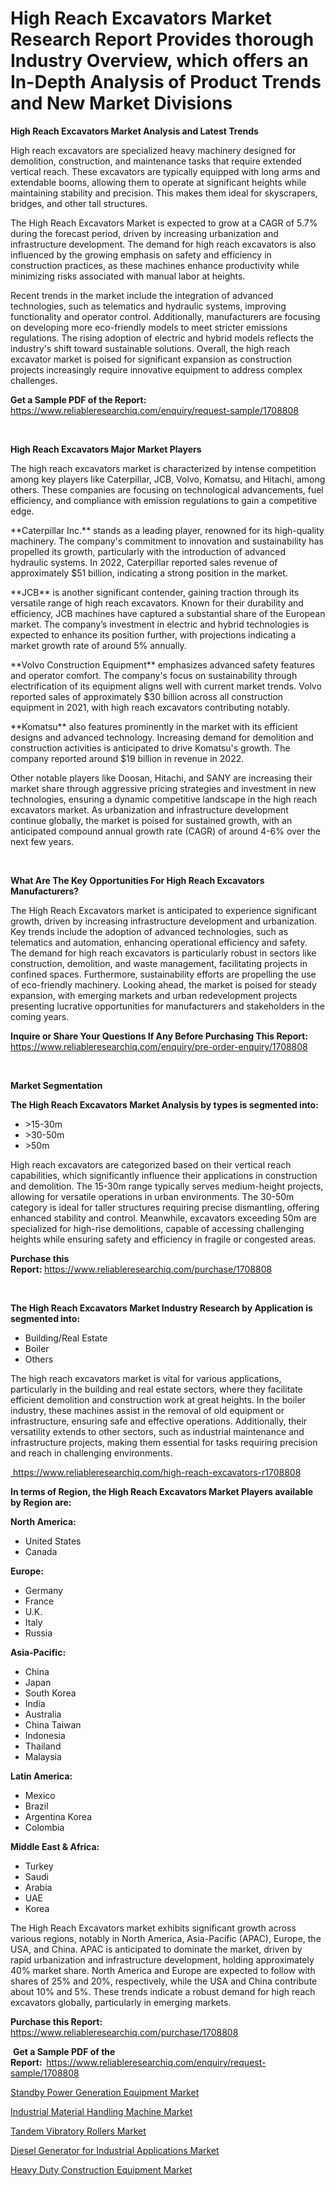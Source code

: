 <p><h1>High Reach Excavators Market Research Report Provides thorough Industry Overview, which offers an In-Depth Analysis of Product Trends and New Market Divisions</h1></p><p><strong>High Reach Excavators Market Analysis and Latest Trends</strong></p>
<p><p>High reach excavators are specialized heavy machinery designed for demolition, construction, and maintenance tasks that require extended vertical reach. These excavators are typically equipped with long arms and extendable booms, allowing them to operate at significant heights while maintaining stability and precision. This makes them ideal for skyscrapers, bridges, and other tall structures.</p><p>The High Reach Excavators Market is expected to grow at a CAGR of 5.7% during the forecast period, driven by increasing urbanization and infrastructure development. The demand for high reach excavators is also influenced by the growing emphasis on safety and efficiency in construction practices, as these machines enhance productivity while minimizing risks associated with manual labor at heights.</p><p>Recent trends in the market include the integration of advanced technologies, such as telematics and hydraulic systems, improving functionality and operator control. Additionally, manufacturers are focusing on developing more eco-friendly models to meet stricter emissions regulations. The rising adoption of electric and hybrid models reflects the industry's shift toward sustainable solutions. Overall, the high reach excavator market is poised for significant expansion as construction projects increasingly require innovative equipment to address complex challenges.</p></p>
<p><strong>Get a Sample PDF of the Report:&nbsp;</strong> <a href="https://www.reliableresearchiq.com/enquiry/request-sample/1708808?utm_campaign=904&utm_medium=2&utm_source=Github&utm_content=ia&utm_term=27032025&utm_id=high-reach-excavators">https://www.reliableresearchiq.com/enquiry/request-sample/1708808</a></p>
<p>&nbsp;</p>
<p><strong>High Reach Excavators Major Market Players</strong></p>
<p><p>The high reach excavators market is characterized by intense competition among key players like Caterpillar, JCB, Volvo, Komatsu, and Hitachi, among others. These companies are focusing on technological advancements, fuel efficiency, and compliance with emission regulations to gain a competitive edge.</p><p>**Caterpillar Inc.** stands as a leading player, renowned for its high-quality machinery. The company's commitment to innovation and sustainability has propelled its growth, particularly with the introduction of advanced hydraulic systems. In 2022, Caterpillar reported sales revenue of approximately $51 billion, indicating a strong position in the market.</p><p>**JCB** is another significant contender, gaining traction through its versatile range of high reach excavators. Known for their durability and efficiency, JCB machines have captured a substantial share of the European market. The company’s investment in electric and hybrid technologies is expected to enhance its position further, with projections indicating a market growth rate of around 5% annually.</p><p>**Volvo Construction Equipment** emphasizes advanced safety features and operator comfort. The company's focus on sustainability through electrification of its equipment aligns well with current market trends. Volvo reported sales of approximately $30 billion across all construction equipment in 2021, with high reach excavators contributing notably.</p><p>**Komatsu** also features prominently in the market with its efficient designs and advanced technology. Increasing demand for demolition and construction activities is anticipated to drive Komatsu's growth. The company reported around $19 billion in revenue in 2022.</p><p>Other notable players like Doosan, Hitachi, and SANY are increasing their market share through aggressive pricing strategies and investment in new technologies, ensuring a dynamic competitive landscape in the high reach excavators market. As urbanization and infrastructure development continue globally, the market is poised for sustained growth, with an anticipated compound annual growth rate (CAGR) of around 4-6% over the next few years.</p></p>
<p>&nbsp;</p>
<p><strong>What Are The Key Opportunities For High Reach Excavators Manufacturers?</strong></p>
<p><p>The High Reach Excavators market is anticipated to experience significant growth, driven by increasing infrastructure development and urbanization. Key trends include the adoption of advanced technologies, such as telematics and automation, enhancing operational efficiency and safety. The demand for high reach excavators is particularly robust in sectors like construction, demolition, and waste management, facilitating projects in confined spaces. Furthermore, sustainability efforts are propelling the use of eco-friendly machinery. Looking ahead, the market is poised for steady expansion, with emerging markets and urban redevelopment projects presenting lucrative opportunities for manufacturers and stakeholders in the coming years.</p></p>
<p><strong>Inquire or Share Your Questions If Any Before Purchasing This Report:</strong> <a href="https://www.reliableresearchiq.com/enquiry/pre-order-enquiry/1708808?utm_campaign=904&utm_medium=2&utm_source=Github&utm_content=ia&utm_term=27032025&utm_id=high-reach-excavators">https://www.reliableresearchiq.com/enquiry/pre-order-enquiry/1708808</a></p>
<p>&nbsp;</p>
<p><strong>Market Segmentation</strong></p>
<p><strong>The High Reach Excavators Market Analysis by types is segmented into:</strong></p>
<p><ul><li>>15-30m</li><li>>30-50m</li><li>>50m</li></ul></p>
<p><p>High reach excavators are categorized based on their vertical reach capabilities, which significantly influence their applications in construction and demolition. The 15-30m range typically serves medium-height projects, allowing for versatile operations in urban environments. The 30-50m category is ideal for taller structures requiring precise dismantling, offering enhanced stability and control. Meanwhile, excavators exceeding 50m are specialized for high-rise demolitions, capable of accessing challenging heights while ensuring safety and efficiency in fragile or congested areas.</p></p>
<p><strong>Purchase this Report:&nbsp;</strong><a href="https://www.reliableresearchiq.com/purchase/1708808?utm_campaign=904&utm_medium=2&utm_source=Github&utm_content=ia&utm_term=27032025&utm_id=high-reach-excavators">https://www.reliableresearchiq.com/purchase/1708808</a></p>
<p>&nbsp;</p>
<p><strong>The High Reach Excavators Market Industry Research by Application is segmented into:</strong></p>
<p><ul><li>Building/Real Estate</li><li>Boiler</li><li>Others</li></ul></p>
<p><p>The high reach excavators market is vital for various applications, particularly in the building and real estate sectors, where they facilitate efficient demolition and construction work at great heights. In the boiler industry, these machines assist in the removal of old equipment or infrastructure, ensuring safe and effective operations. Additionally, their versatility extends to other sectors, such as industrial maintenance and infrastructure projects, making them essential for tasks requiring precision and reach in challenging environments.</p></p>
<p><a href="https://www.reliableresearchiq.com/high-reach-excavators-r1708808?utm_campaign=904&utm_medium=2&utm_source=Github&utm_content=ia&utm_term=27032025&utm_id=high-reach-excavators">&nbsp;https://www.reliableresearchiq.com/high-reach-excavators-r1708808</a></p>
<p><strong>In terms of Region, the High Reach Excavators Market Players available by Region are:</strong></p>
<p>
    <p> <strong> North America: </strong>
        <ul>
            <li>United States</li>
            <li>Canada</li>
        </ul>
        </p> 
    <p> <strong> Europe: </strong>
        <ul>
            <li>Germany</li>
            <li>France</li>
            <li>U.K.</li>
            <li>Italy</li>
            <li>Russia</li>
        </ul>
        </p> 
    <p> <strong> Asia-Pacific: </strong>
        <ul>
            <li>China</li>
            <li>Japan</li>
            <li>South Korea</li>
            <li>India</li>
            <li>Australia</li>
            <li>China Taiwan</li>
            <li>Indonesia</li>
            <li>Thailand</li>
            <li>Malaysia</li>
        </ul>
        </p> 
    <p> <strong> Latin America: </strong>
        <ul>
            <li>Mexico</li>
            <li>Brazil</li>
            <li>Argentina Korea</li>
            <li>Colombia</li>
        </ul>
        </p> 
    <p> <strong> Middle East & Africa: </strong>
        <ul>
            <li>Turkey</li>
            <li>Saudi</li>
            <li>Arabia</li>
            <li>UAE</li>
            <li>Korea</li>
        </ul>
    </p>
    </p>
<p><p>The High Reach Excavators market exhibits significant growth across various regions, notably in North America, Asia-Pacific (APAC), Europe, the USA, and China. APAC is anticipated to dominate the market, driven by rapid urbanization and infrastructure development, holding approximately 40% market share. North America and Europe are expected to follow with shares of 25% and 20%, respectively, while the USA and China contribute about 10% and 5%. These trends indicate a robust demand for high reach excavators globally, particularly in emerging markets.</p></p>
<p><strong>Purchase this Report: </strong><a href="https://www.reliableresearchiq.com/purchase/1708808?utm_campaign=904&utm_medium=2&utm_source=Github&utm_content=ia&utm_term=27032025&utm_id=high-reach-excavators">https://www.reliableresearchiq.com/purchase/1708808</a></p>
<p>&nbsp;<strong>Get a Sample PDF of the Report:&nbsp;&nbsp;</strong><a href="https://www.reliableresearchiq.com/enquiry/request-sample/1708808?utm_campaign=904&utm_medium=2&utm_source=Github&utm_content=ia&utm_term=27032025&utm_id=high-reach-excavators">https://www.reliableresearchiq.com/enquiry/request-sample/1708808</a></p>
<p><strong></strong></p>
<p><p><a href="https://github.com/mookiesville/Market-Research-Report-List-1/blob/main/standby-power-generation-equipment-market.md?utm_campaign=904&utm_medium=2&utm_source=Github&utm_content=ia&utm_term=27032025&utm_id=high-reach-excavators">Standby Power Generation Equipment Market</a></p><p><a href="https://github.com/marlanamarvn/Market-Research-Report-List-1/blob/main/industrial-material-handling-machine-market.md?utm_campaign=904&utm_medium=2&utm_source=Github&utm_content=ia&utm_term=27032025&utm_id=high-reach-excavators">Industrial Material Handling Machine Market</a></p><p><a href="https://github.com/OlenFleming68/Market-Research-Report-List-1/blob/main/tandem-vibratory-rollers-market.md?utm_campaign=904&utm_medium=2&utm_source=Github&utm_content=ia&utm_term=27032025&utm_id=high-reach-excavators">Tandem Vibratory Rollers Market</a></p><p><a href="https://github.com/willjis/Market-Research-Report-List-1/blob/main/diesel-generator-for-industrial-applications-market.md?utm_campaign=904&utm_medium=2&utm_source=Github&utm_content=ia&utm_term=27032025&utm_id=high-reach-excavators">Diesel Generator for Industrial Applications Market</a></p><p><a href="https://github.com/XavierTyler76/Market-Research-Report-List-1/blob/main/heavy-duty-construction-equipment-market.md?utm_campaign=904&utm_medium=2&utm_source=Github&utm_content=ia&utm_term=27032025&utm_id=high-reach-excavators">Heavy Duty Construction Equipment Market</a></p></p>